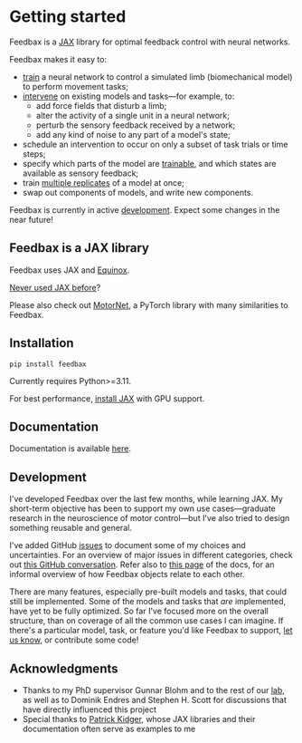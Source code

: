 # Getting started

Feedbax is a [JAX](https://jax.readthedocs.io/en/latest/beginner_guide.html#beginner-guide) library for optimal feedback control with neural networks.

Feedbax makes it easy to:

- [train](https://docs.lprt.ca/feedbax/examples/0_train_simple) a neural network to control a simulated limb (biomechanical model) to perform movement tasks;
- [intervene](https://docs.lprt.ca/feedbax/examples/3_intervening) on existing models and tasks—for example, to:
    - add force fields that disturb a limb;
    - alter the activity of a single unit in a neural network;
    - perturb the sensory feedback received by a network;
    - add any kind of noise to any part of a model's state;
- schedule an intervention to occur on only a subset of task trials or time steps;
- specify which parts of the model are [trainable](https://docs.lprt.ca/feedbax/examples/1_train/#selecting-part-of-the-model-to-train), and which states are available as sensory feedback;
- train [multiple replicates](https://docs.lprt.ca/feedbax/examples/4_vmap) of a model at once;
- swap out components of models, and write new components.
<!-- - track the progress of a training run in Tensorboard. -->

Feedbax is currently in active [development](#development). Expect some changes in the near future!

## Feedbax is a JAX library

Feedbax uses JAX and [Equinox](https://docs.kidger.site/equinox/).

[Never used JAX before](https://docs.lprt.ca/feedbax/examples/pytrees/)?

Please also check out [MotorNet](https://github.com/OlivierCodol/MotorNet), a PyTorch library with many similarities to Feedbax.

## Installation

`pip install feedbax`

Currently requires Python>=3.11.

For best performance, [install JAX](https://jax.readthedocs.io/en/latest/installation.html) with GPU support.

## Documentation

Documentation is available [here](https://docs.lprt.ca/feedbax).

## Development

I've developed Feedbax over the last few months, while learning JAX. My short-term objective has been to support my own use cases—graduate research in the neuroscience of motor control—but I've also tried to design something reusable and general.

I've added GitHub [issues](https://github.com/mlprt/feedbax/issues) to document some of my choices and uncertainties. For an overview of major issues in different categories, check out [this GitHub conversation](https://github.com/mlprt/feedbax/discussions/27). Refer also to [this page](https://docs.lprt.ca/feedbax/structure) of the docs, for an informal overview of how Feedbax objects relate to each other.

There are many features, especially pre-built models and tasks, that could still be implemented. Some of the models and tasks that *are* implemented, have yet to be fully optimized. So far I've focused more on the overall structure, than on coverage of all the common use cases I can imagine. If there's a particular model, task, or feature you'd like Feedbax to support, [let us know](https://github.com/mlprt/feedbax/issues), or contribute some code!

## Acknowledgments

- Thanks to my PhD supervisor Gunnar Blohm and to the rest of our [lab](http://compneurosci.com/), as well as to Dominik Endres and Stephen H. Scott for discussions that have directly influenced this project
- Special thanks to [Patrick Kidger](https://github.com/patrick-kidger), whose JAX libraries and their documentation often serve as examples to me

